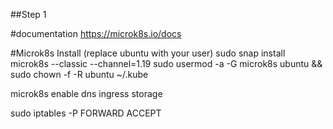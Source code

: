 ##Step 1

#documentation
https://microk8s.io/docs

#Microk8s Install (replace ubuntu with your user)
sudo snap install microk8s --classic --channel=1.19
sudo usermod -a -G microk8s ubuntu && sudo chown -f -R ubuntu ~/.kube

microk8s enable dns ingress storage

sudo iptables -P FORWARD ACCEPT



